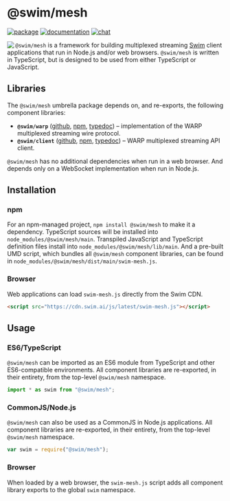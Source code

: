 # @swim/mesh

[![package](https://img.shields.io/npm/v/@swim/mesh.svg)](https://www.npmjs.com/package/@swim/mesh)
[![documentation](https://img.shields.io/badge/doc-TypeDoc-blue.svg)](http://docs.swim.ai/js/latest)
[![chat](https://img.shields.io/badge/chat-Gitter-green.svg)](https://gitter.im/swimos/community)

<a href="https://developer.swim.ai"><img src="https://cdn.swim.ai/images/marlin-blue.svg" align="left"></a>

`@swim/mesh` is a framework for building multiplexed streaming
[Swim](https://developer.swim.ai) client applications that run in Node.js
and/or web browsers.  `@swim/mesh` is written in TypeScript, but is designed
to be used from either TypeScript or JavaScript.

## Libraries

The `@swim/mesh` umbrella package depends on, and re-exports, the following
component libraries:

- **`@swim/warp`**
  ([github](https://github.com/swimos/swim/tree/master/swim-js/swim-mesh-js/%40swim/warp),
  [npm](https://www.npmjs.com/package/@swim/warp),
  [typedoc](http://docs.swim.ai/js/latest/modules/_swim_warp.html)) –
  implementation of the WARP multiplexed streaming wire protocol.
- **`@swim/client`**
  ([github](https://github.com/swimos/swim/tree/master/swim-js/swim-mesh-js/%40swim/client),
  [npm](https://www.npmjs.com/package/@swim/client),
  [typedoc](http://docs.swim.ai/js/latest/modules/_swim_client.html)) –
  WARP multiplexed streaming API client.

`@swim/mesh` has no additional dependencies when run in a web browser.
And depends only on a WebSocket implementation when run in Node.js.

## Installation

### npm

For an npm-managed project, `npm install @swim/mesh` to make it a dependency.
TypeScript sources will be installed into `node_modules/@swim/mesh/main`.
Transpiled JavaScript and TypeScript definition files install into
`node_modules/@swim/mesh/lib/main`.  And a pre-built UMD script, which
bundles all `@swim/mesh` component libraries, can be found in
`node_modules/@swim/mesh/dist/main/swim-mesh.js`.

### Browser

Web applications can load `swim-mesh.js` directly from the Swim CDN.

```html
<script src="https://cdn.swim.ai/js/latest/swim-mesh.js"></script>
```

## Usage

### ES6/TypeScript

`@swim/mesh` can be imported as an ES6 module from TypeScript and other
ES6-compatible environments.  All component libraries are re-exported,
in their entirety, from the top-level `@swim/mesh` namespace.

```typescript
import * as swim from "@swim/mesh";
```

### CommonJS/Node.js

`@swim/mesh` can also be used as a CommonJS in Node.js applications.
All component libraries are re-exported, in their entirety, from the
top-level `@swim/mesh` namespace.

```javascript
var swim = require("@swim/mesh");
```

### Browser

When loaded by a web browser, the `swim-mesh.js` script adds all component
library exports to the global `swim` namespace.
